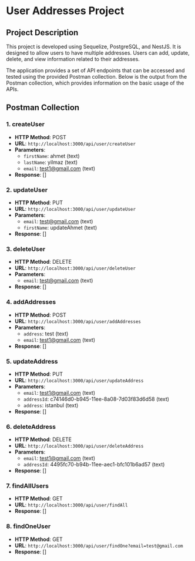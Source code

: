 # User Addresses Project

## Project Description

This project is developed using Sequelize, PostgreSQL, and NestJS. It is designed to allow users to have multiple addresses. Users can add, update, delete, and view information related to their addresses.

The application provides a set of API endpoints that can be accessed and tested using the provided Postman collection. Below is the output from the Postman collection, which provides information on the basic usage of the APIs.

## Postman Collection

### 1. createUser

- **HTTP Method**: POST
- **URL**: `http://localhost:3000/api/user/createUser`
- **Parameters**:
  - `firstName`: ahmet (text)
  - `lastName`: yilmaz (text)
  - `email`: test1@gmail.com (text)
- **Response**: []

### 2. updateUser

- **HTTP Method**: PUT
- **URL**: `http://localhost:3000/api/user/updateUser`
- **Parameters**:
  - `email`: test@gmail.com (text)
  - `firstName`: updateAhmet (text)
- **Response**: []

### 3. deleteUser

- **HTTP Method**: DELETE
- **URL**: `http://localhost:3000/api/user/deleteUser`
- **Parameters**:
  - `email`: test@gmail.com (text)
- **Response**: []

### 4. addAddresses

- **HTTP Method**: POST
- **URL**: `http://localhost:3000/api/user/addAddresses`
- **Parameters**:
  - `address`: test (text)
  - `email`: test1@gmail.com (text)
- **Response**: []

### 5. updateAddress

- **HTTP Method**: PUT
- **URL**: `http://localhost:3000/api/user/updateAddress`
- **Parameters**:
  - `email`: test1@gmail.com (text)
  - `addressId`: c74146d0-b945-11ee-8a08-7d03f83d6d58 (text)
  - `address`: istanbul (text)
- **Response**: []

### 6. deleteAddress

- **HTTP Method**: DELETE
- **URL**: `http://localhost:3000/api/user/deleteAddress`
- **Parameters**:
  - `email`: test1@gmail.com (text)
  - `addressId`: 4495fc70-b94b-11ee-aec1-bfc101b6ad57 (text)
- **Response**: []

### 7. findAllUsers

- **HTTP Method**: GET
- **URL**: `http://localhost:3000/api/user/findAll`
- **Response**: []

### 8. findOneUser

- **HTTP Method**: GET
- **URL**: `http://localhost:3000/api/user/findOne?email=test@gmail.com`
- **Response**: []
